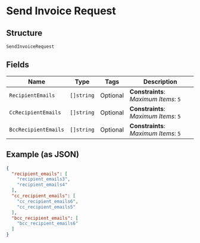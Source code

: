 
# Send Invoice Request

## Structure

`SendInvoiceRequest`

## Fields

| Name | Type | Tags | Description |
|  --- | --- | --- | --- |
| `RecipientEmails` | `[]string` | Optional | **Constraints**: *Maximum Items*: `5` |
| `CcRecipientEmails` | `[]string` | Optional | **Constraints**: *Maximum Items*: `5` |
| `BccRecipientEmails` | `[]string` | Optional | **Constraints**: *Maximum Items*: `5` |

## Example (as JSON)

```json
{
  "recipient_emails": [
    "recipient_emails3",
    "recipient_emails4"
  ],
  "cc_recipient_emails": [
    "cc_recipient_emails6",
    "cc_recipient_emails5"
  ],
  "bcc_recipient_emails": [
    "bcc_recipient_emails6"
  ]
}
```

